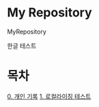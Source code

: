 # My Repository

MyRepository

한글 테스트

# 목차

[0. 개인 기록](/Data.md)
[1. 로컬라이징 테스트](/Localization.md)


